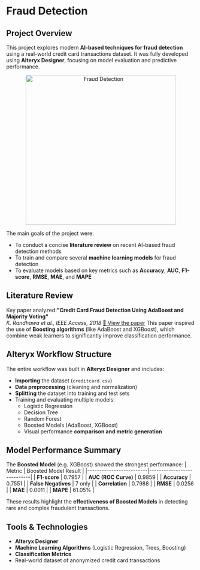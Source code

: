 # Fraud Detection

## Project Overview
This project explores modern **AI-based techniques for fraud detection** using a real-world credit card transactions dataset. It was fully developed using **Alteryx Designer**, focusing on model evaluation and predictive performance.

<p align="center">
  <img src="https://echopx.in/wp-content/uploads/2023/01/Credit-card-activation-fraud.png" 
       alt="Fraud Detection" 
       width="400"/>
</p>

The main goals of the project were:
- To conduct a concise **literature review** on recent AI-based fraud detection methods
- To train and compare several **machine learning models** for fraud detection
- To evaluate models based on key metrics such as **Accuracy**, **AUC**, **F1-score**, **RMSE**, **MAE**, and **MAPE**


## Literature Review
Key paper analyzed:**"Credit Card Fraud Detection Using AdaBoost and Majority Voting"**  
*K. Randhawa et al., IEEE Access, 2018*
[🔗 View the paper](https://ieeexplore.ieee.org/abstract/document/8292883/)
This paper inspired the use of **Boosting algorithms** (like AdaBoost and XGBoost), which combine weak learners to significantly improve classification performance.


## Alteryx Workflow Structure
The entire workflow was built in **Alteryx Designer** and includes:
- **Importing** the dataset (`creditcard.csv`)
- **Data preprocessing** (cleaning and normalization)
- **Splitting** the dataset into training and test sets
- Training and evaluating multiple models:
  - Logistic Regression
  - Decision Tree
  - Random Forest
  - Boosted Models (AdaBoost, XGBoost)
  - Visual performance **comparison and metric generation**


## Model Performance Summary
The **Boosted Model** (e.g. XGBoost) showed the strongest performance:
| Metric                  | Boosted Model Result       |
|-------------------------|----------------------------|
| **F1-score**            | 0.7957                     |
| **AUC (ROC Curve)**     | 0.9859                     |
| **Accuracy**            | 0.7551                     |
| **False Negatives**     | 7 only                     |
| **Correlation**         | 0.7988                     |
| **RMSE**                | 0.0256                     |
| **MAE**                 | 0.0011                     |
| **MAPE**                | 61.05%                     |

These results highlight the **effectiveness of Boosted Models** in detecting rare and complex fraudulent transactions.


## Tools & Technologies
- **Alteryx Designer**
- **Machine Learning Algorithms** (Logistic Regression, Trees, Boosting)
- **Classification Metrics**
- Real-world dataset of anonymized credit card transactions
